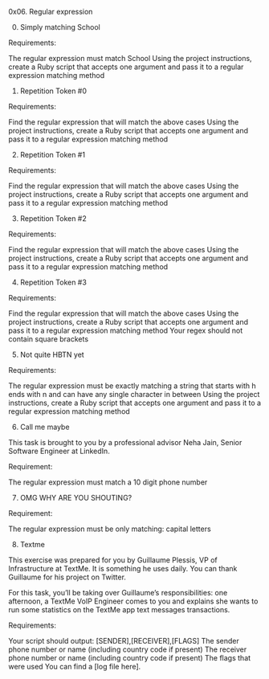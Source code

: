 0x06. Regular expression

0. Simply matching School

Requirements:

The regular expression must match School
Using the project instructions, create a Ruby script that accepts one argument and pass it to a regular expression matching method


1. Repetition Token #0

Requirements:

Find the regular expression that will match the above cases
Using the project instructions, create a Ruby script that accepts one argument and pass it to a regular expression matching method


2. Repetition Token #1

Requirements:

Find the regular expression that will match the above cases
Using the project instructions, create a Ruby script that accepts one argument and pass it to a regular expression matching method


3. Repetition Token #2

Requirements:

Find the regular expression that will match the above cases
Using the project instructions, create a Ruby script that accepts one argument and pass it to a regular expression matching method


4. Repetition Token #3

Requirements:

Find the regular expression that will match the above cases
Using the project instructions, create a Ruby script that accepts one argument and pass it to a regular expression matching method
Your regex should not contain square brackets

5. Not quite HBTN yet

Requirements:

The regular expression must be exactly matching a string that starts with h ends with n and can have any single character in between
Using the project instructions, create a Ruby script that accepts one argument and pass it to a regular expression matching method

6. Call me maybe

This task is brought to you by a professional advisor Neha Jain, Senior Software Engineer at LinkedIn.

Requirement:

The regular expression must match a 10 digit phone number

7. OMG WHY ARE YOU SHOUTING?

Requirement:

The regular expression must be only matching: capital letters


8. Textme

This exercise was prepared for you by Guillaume Plessis, VP of Infrastructure at TextMe. It is something he uses daily. You can thank Guillaume for his project on Twitter.

For this task, you’ll be taking over Guillaume’s responsibilities: one afternoon, a TextMe VoIP Engineer comes to you and explains she wants to run some statistics on the TextMe app text messages transactions.

Requirements:

Your script should output: [SENDER],[RECEIVER],[FLAGS]
The sender phone number or name (including country code if present)
The receiver phone number or name (including country code if present)
The flags that were used
You can find a [log file here].
